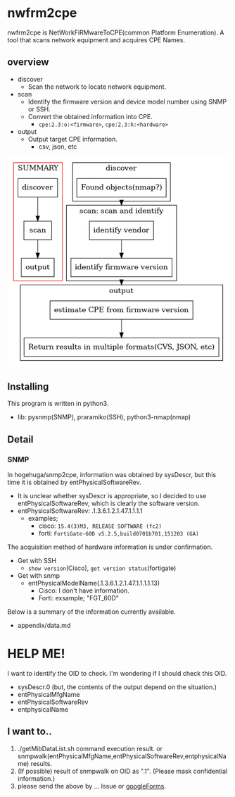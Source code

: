 # nwfrm2cpe

nwfrm2cpe is NetWorkFiRMwareToCPE(common Platform Enumeration).
A tool that scans network equipment and acquires CPE Names.

##  overview

- discover
  - Scan the network to locate  network equipment.
- scan
  - Identify the firmware version and device model number using SNMP or SSH.
  - Convert the obtained information into CPE.
    - `cpe:2.3:o:<firmware>`, `cpe:2.3:h:<hardware>`
- output
  - Output target CPE information.
    - csv, json, etc

![overview](./README-source/images/scan-flow.png)
## Installing

This program is written in python3.

-  lib: pysnmp(SNMP), praramiko(SSH), python3-nmap(nmap)

##  Detail
### SNMP

In hogehuga/snmp2cpe, information was obtained by sysDescr, but this time it is obtained by entPhysicalSoftwareRev.
- It is unclear whether sysDescr is appropriate, so I decided to use entPhysicalSoftwareRev, which is clearly the software version.
-  entPhysicalSoftwareRev: .1.3.6.1.2.1.47.1.1.1.1
   -  examples;
      -  cisco: `15.4(3)M3, RELEASE SOFTWARE (fc2)`
      -  forti: `FortiGate-60D v5.2.5,build0701b701,151203 (GA)`

The acquisition method of hardware information is under confirmation.
- Get with SSH
  - `show version`(Cisco), `get version status`(fortigate)
- Get with snmp
  - entPhysicalModelName(.1.3.6.1.2.1.47.1.1.1.1.13)
    - Cisco: I don't have information.
    - Forti: exsample; "FGT_60D"

Below is a summary of the information currently available.
 - appendix/data.md

# HELP ME!

I want to identify the OID to check.
I'm wondering if I should check this OID.

- sysDescr.0 (but, the contents of the output depend on the situation.)
- entPhysicalMfgName
- entPhysicalSoftwareRev
- entphysicalName

## I want to..

1. ./getMibDataList.sh command execution result. or snmpwalk(entPhysicalMfgName,entPhysicalSoftwareRev,entphysicalName) results.
2. (If possible) result of snmpwalk on OID as ".1". (Please mask confidential information.)
3. please send the above by ... Issue or [googleForms](https://docs.google.com/forms/d/e/1FAIpQLSdGFJAxH7JV3c6kBP94jo1rvZAi1HM-E11wDyx1kZKWJIf1wA/viewform?usp=sf_link).
